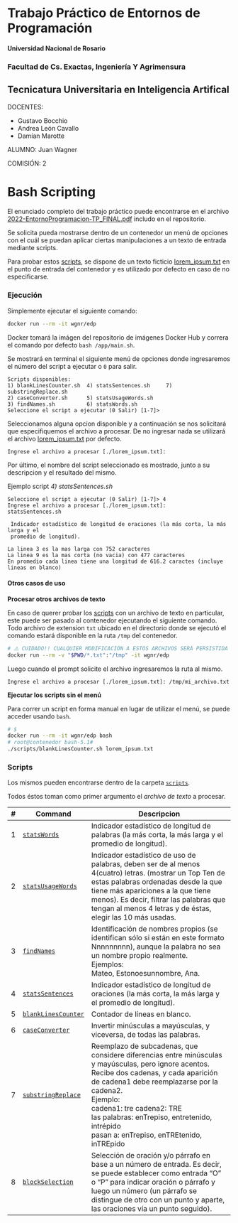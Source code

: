 # Trabajo Práctico de Entornos de Programación

#### Universidad Nacional de Rosario

### Facultad de Cs. Exactas, Ingeniería Y Agrimensura

## Tecnicatura Universitaria en Inteligencia Artifical

DOCENTES:

- Gustavo Bocchio
- Andrea León Cavallo
- Damían Marotte

ALUMNO: Juan Wagner

COMISIÓN: 2

# Bash Scripting

El enunciado completo del trabajo práctico puede encontrarse en el archivo [2022-EntornoProgramacion-TP_FINAL.pdf](./2022-EntornoProgramacion-TP_FINAL.pdf) includo en el repositorio.

Se solicita pueda mostrarse dentro de un contenedor un menú de opciones con el cuál se puedan aplicar ciertas manipulaciones a un texto de entrada mediante scripts.

Para probar estos [scripts](#scripts), se dispone de un texto ficticio [lorem_ipsum.txt](./lorem_ipsum.txt) en el punto de entrada del contenedor y es utilizado por defecto en caso de no especificarse.

### Ejecución

Simplemente ejecutar el siguiente comando:

```bash
docker run --rm -it wgnr/edp
```

Docker tomará la imágen del repositorio de imágenes Docker Hub y correra el comando por defecto `bash /app/main.sh`.

Se mostrará en terminal el siguiente menú de opciones donde ingresaremos el número del script a ejecutar o `0` para salir.

```text
Scripts disponibles:
1) blankLinesCounter.sh  4) statsSentences.sh     7) substringReplace.sh
2) caseConverter.sh      5) statsUsageWords.sh
3) findNames.sh          6) statsWords.sh
Seleccione el script a ejecutar (0 Salir) [1-7]>
```

Seleccionamos alguna opcion disponible y a continuación se nos solicitará que especifiquemos el archivo a procesar. De no ingresar nada se utilizará el archivo [lorem_ipsum.txt](./lorem_ipsum.txt) por defecto.

```text
Ingrese el archivo a procesar [./lorem_ipsum.txt]:
```

Por último, el nombre del script seleccionado es mostrado, junto a su descripcion y el resultado del mismo.

Ejemplo script _4) statsSentences.sh_

```text
Seleccione el script a ejecutar (0 Salir) [1-7]> 4
Ingrese el archivo a procesar [./lorem_ipsum.txt]:
statsSentences.sh

 Indicador estadístico de longitud de oraciones (la más corta, la más larga y el
 promedio de longitud).

La linea 3 es la mas larga con 752 caracteres
La linea 9 es la mas corta (no vacia) con 477 caracteres
En promedio cada linea tiene una longitud de 616.2 caractes (incluye lineas en blanco)
```

#### Otros casos de uso

**Procesar otros archivos de texto**

En caso de querer probar los [scripts](#scripts) con un archivo de texto en particular, este puede ser pasado al contenedor ejecutando el siguiente comando.
Todo archivo de extension `txt` ubicado en el directorio donde se ejecutó el comando estará disponible en la ruta `/tmp` del contenedor.

```bash
# ⚠️ CUIDADO!! CUALQUIER MODIFICACIÓN A ESTOS ARCHIVOS SERÁ PERSISTIDA EN SU SISTEMA ⚠️
docker run --rm -v "$PWD/*.txt":"/tmp" -it wgnr/edp
```

Luego cuando el prompt solicite el archivo ingresaremos la ruta al mismo.

```text
Ingrese el archivo a procesar [./lorem_ipsum.txt]: /tmp/mi_archivo.txt
```

**Ejecutar los scripts sin el menú**

Para correr un script en forma manual en lugar de utilizar el menú, se puede acceder usando `bash`.

```bash
# $
docker run --rm -it wgnr/edp bash
# root@contenedor bash-5.1#
./scripts/blankLinesCounter.sh lorem_ipsum.txt
```

### Scripts

Los mismos pueden encontrarse dentro de la carpeta [`scripts`](./scripts).

Todos éstos toman como primer argumento el _archivo de texto_ a procesar.

| #   | Command                                               | Descripcion                                                                                                                                                                                                                                                                                                                                |
| --- | ----------------------------------------------------- | ------------------------------------------------------------------------------------------------------------------------------------------------------------------------------------------------------------------------------------------------------------------------------------------------------------------------------------------ |
| 1   | [`statsWords`](./scripts/statsWords.sh)               | Indicador estadístico de longitud de palabras (la más corta, la más larga y el promedio de longitud).                                                                                                                                                                                                                                      |
| 2   | [`statsUsageWords`](./scripts/statsUsageWords.sh)     | Indicador estadístico de uso de palabras, deben ser de al menos 4(cuatro) letras. (mostrar un Top Ten de estas palabras ordenadas desde la que tiene más apariciones a la que tiene menos). Es decir, filtrar las palabras que tengan al menos 4 letras y de éstas, elegir las 10 más usadas.                                              |
| 3   | [`findNames`](./scripts/findNames.sh)                 | Identificación de nombres propios (se identifican sólo si están en este formato Nnnnnnnnn), aunque la palabra no sea un nombre propio realmente.<br/>Ejemplos:<br/>Mateo, Estonoesunnombre, Ana.                                                                                                                                           |
| 4   | [`statsSentences`](./scripts/statsSentences.sh)       | Indicador estadístico de longitud de oraciones (la más corta, la más larga y el promedio de longitud).                                                                                                                                                                                                                                     |
| 5   | [`blankLinesCounter`](./scripts/blankLinesCounter.sh) | Contador de líneas en blanco.                                                                                                                                                                                                                                                                                                              |
| 6   | [`caseConverter`](./scripts/caseConverter.sh)         | Invertir minúsculas a mayúsculas, y viceversa, de todas las palabras.                                                                                                                                                                                                                                                                      |
| 7   | [`substringReplace`](./scripts/substringReplace.sh)   | Reemplazo de subcadenas, que considere diferencias entre minúsculas y mayúsculas, pero ignore acentos.<br/>Recibe dos cadenas, y cada aparición de cadena1 debe reemplazarse por la cadena2.<br/>Ejemplo:<br/>cadena1: tre cadena2: TRE<br/>las palabras: enTrepiso, entretenido, intrépido<br/>pasan a: enTrepiso, enTREtenido, inTREpido |
| 8   | [`blockSelection`](./scripts/blockSelection.sh)       | Selección de oración y/o párrafo en base a un número de entrada. Es decir, se puede establecer como entrada “O” o “P” para indicar oración o párrafo y luego un número (un párrafo se distingue de otro con un punto y aparte, las oraciones vía un punto seguido).                                                                        |
